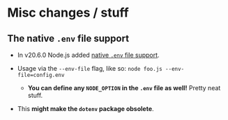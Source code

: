 # Misc changes / stuff

## The native `.env` file support

- In v20.6.0 Node.js added [native `.env` file support](https://nodejs.org/en/blog/release/v20.6.0).

- Usage via the `--env-file` flag, like so: `node foo.js --env-file=config.env`

  - **You can define any `NODE_OPTION` in the `.env` file as well!** Pretty neat stuff.

- This **might make the `dotenv` package obsolete**.
